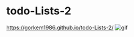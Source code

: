 # todo-Lists-2
https://gorkem1986.github.io/todo-Lists-2/
![gif](./https://github.com/GORKEM1986/todo-Lists-2/blob/main/todo%20lists%202.gif)
